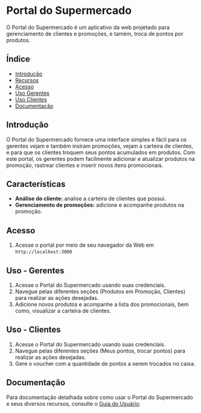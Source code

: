 # Portal do Supermercado

O Portal do Supermercado é um aplicativo da web projetado para gerenciamento de clientes e promoções, e tamém, troca de pontos por produtos.

## Índice

- [Introdução](#introdução)
- [Recursos](#recursos)
- [Acesso](#acesso)
- [Uso Gerentes](#uso-gerentes)
- [Uso Clientes](#uso-clientes)
- [Documentação](#documentação)

## Introdução

O Portal do Supermercado fornece uma interface simples e fácil para os gerentes vejam e também insiram promoções, vejam a carteira de clientes, e para que os clientes troquem seus pontos acumulados em produtos. 
Com este portal, os gerentes podem facilmente adicionar e atualizar produtos na promoção, rastrear clientes e inserir novos itens promocionais.

## Características

- **Análise do cliente:** analise a carteira de clientes que possui.
- **Gerenciamento de promoções:** adicione e acompanhe produtos na promoção.

## Acesso

1. Acesse o portal por meio de seu navegador da Web em `http://localhost:3000`

## Uso - Gerentes

1. Acesse o Portal do Supermercado usando suas credenciais.
2. Navegue pelas diferentes seções (Produtos em Promoção, Clientes) para realizar as ações desejadas.
3. Adicione novos produtos e acompanhe a lista dos promocionais, bem como, visualizar a carteira de clientes.

## Uso - Clientes

1. Acesse o Portal do Supermercado usando suas credenciais.
2. Navegue pelas diferentes seções (Meus pontos, trocar pontos) para realizar as ações desejadas.
3. Gere o voucher com a quantidade de pontos a serem trocados no caixa.
   
## Documentação

Para documentação detalhada sobre como usar o Portal do Supermercado e seus diversos recursos, consulte o [Guia do Usuário](docs/user-guide.md).
